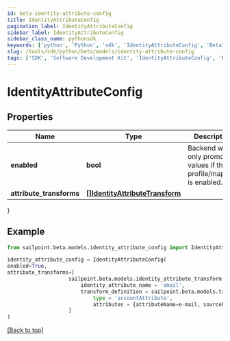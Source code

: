```yaml
---
id: beta-identity-attribute-config
title: IdentityAttributeConfig
pagination_label: IdentityAttributeConfig
sidebar_label: IdentityAttributeConfig
sidebar_class_name: pythonsdk
keywords: ['python', 'Python', 'sdk', 'IdentityAttributeConfig', 'BetaIdentityAttributeConfig'] 
slug: /tools/sdk/python/beta/models/identity-attribute-config
tags: ['SDK', 'Software Development Kit', 'IdentityAttributeConfig', 'BetaIdentityAttributeConfig']
---
```


# IdentityAttributeConfig


## Properties

Name | Type | Description | Notes
------------ | ------------- | ------------- | -------------
**enabled** | **bool** | Backend will only promote values if the profile/mapping is enabled. | [optional] [default to True]
**attribute_transforms** | [**[]IdentityAttributeTransform**](identity-attribute-transform) |  | [optional] 
}

## Example

```python
from sailpoint.beta.models.identity_attribute_config import IdentityAttributeConfig

identity_attribute_config = IdentityAttributeConfig(
enabled=True,
attribute_transforms=[
                    sailpoint.beta.models.identity_attribute_transform.Identity Attribute Transform(
                        identity_attribute_name = 'email', 
                        transform_definition = sailpoint.beta.models.transform_definition.Transform Definition(
                            type = 'accountAttribute', 
                            attributes = {attributeName=e-mail, sourceName=MySource, sourceId=2c9180877a826e68017a8c0b03da1a53}, ), )
                    ]
)

```
[[Back to top]](#) 

